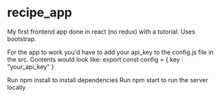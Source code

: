 # recipe_app

My first frontend app done in react (no redux) with a tutorial.
Uses bootstrap.

For the app to work you'd have to add your api_key to the config.js file in the src. Contents would look like:
export const config = { 
  key : "your_api_key"
}

Run npm install to install dependencies
Run npm start to run the server locally

